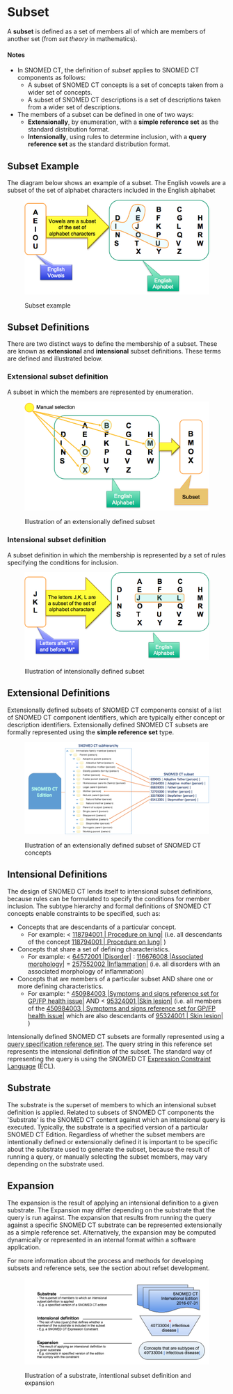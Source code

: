 # Subset

A **subset** is defined as a set of members all of which are members of another set (from _set theory_ in mathematics).

#### Notes

* In SNOMED CT, the definition of _subset_ applies to SNOMED CT components as follows:
  * A subset of SNOMED CT concepts is a set of concepts taken from a wider set of concepts.
  * A subset of SNOMED CT descriptions is a set of descriptions taken from a wider set of descriptions.
* The members of a subset can be defined in one of two ways:
  * **Extensionally**, by enumeration, with a **simple reference set** as the standard distribution format.
  * **Intensionally**, using rules to determine inclusion, with a **query reference set** as the standard distribution format.

## Subset Example

The diagram below shows an example of a subset. The English vowels are a subset of the set of alphabet characters included in the English alphabet

<figure><img src="../images/35985783.png" alt=""><figcaption><p> Subset example</p></figcaption></figure>

## Subset Definitions

There are two distinct ways to define the membership of a subset. These are known as **extensional** and **intensional** subset definitions. These terms are defined and illustrated below.

### Extensional subset definition

A subset in which the members are represented by enumeration.

<figure><img src="../.gitbook/assets/ExtensionalDefinitionImage.png" alt=""><figcaption><p>Illustration of an extensionally defined subset</p></figcaption></figure>

### Intensional subset definition

A subset definition in which the membership is represented by a set of rules specifying the conditions for inclusion.

<figure><img src="../.gitbook/assets/IntensionalDefinitionImage.png" alt=""><figcaption><p>Illustration of intensionally defined subset</p></figcaption></figure>

## Extensional Definitions

Extensionally defined subsets of SNOMED CT components consist of a list of SNOMED CT component identifiers, which are typically either concept or description identifiers. Extensionally defined SNOMED CT subsets are formally represented using the **simple reference set** type.

<figure><img src="../.gitbook/assets/ExtensionallyDefinedSubset.png" alt=""><figcaption><p>Illustration of an extensionally defined subset of SNOMED CT concepts</p></figcaption></figure>

## Intensional Definitions

The design of SNOMED CT lends itself to intensional subset definitions, because rules can be formulated to specify the conditions for member inclusion.  The subtype hierarchy and formal definitions of SNOMED CT  concepts enable constraints to be specified, such as:

* Concepts that are descendants of a particular concept.&#x20;
  * For example:  <  [118794001 | Procedure on lung|](http://snomed.info/id/118794001)  (i.e. all descendants of the concept [118794001 | Procedure on lung|](http://snomed.info/id/118794001) )
* Concepts that share a set of defining characteristics.&#x20;
  * For example:  <  [64572001 |Disorder|](http://snomed.info/id/64572001) :  [116676008 |Associated morphology|](http://snomed.info/id/116676008)  =  [257552002 |Inflammation|](http://snomed.info/id/257552002)  (i.e. all disorders with an associated morphology of inflammation)
* Concepts that are members of a particular subset AND share one or more defining characteristics.&#x20;
  * For example: ^  [450984003 |Symptoms and signs reference set for GP/FP health issue|](http://snomed.info/id/450984003)  AND <  [95324001 |Skin lesion|](http://snomed.info/id/95324001)  (i.e. all members of the [450984003 | Symptoms and signs reference set for GP/FP health issue|](http://snomed.info/id/450984003) which are also descendants of [95324001 | Skin lesion|](http://snomed.info/id/95324001) )

Intensionally defined SNOMED CT subsets are formally represented using a  [query specification reference set](https://confluence.ihtsdotools.org/display/DOCRFSPG/5.2.+Query+Specification+Reference+Set). The query string in this reference set represents the intensional definition of the subset. The standard way of representing the query is using the SNOMED CT  [Expression Constraint Language](https://confluence.ihtsdotools.org/display/DOCECL/Expression+Constraint+Language+-+Specification+and+Guide) (ECL).

## Substrate

The substrate is the superset of members to which an intensional subset definition is applied. Related to subsets of SNOMED CT components the 'Substrate' is the SNOMED CT content against which an intensional query is executed. Typically, the substrate is a specified version of a particular SNOMED CT Edition. Regardless of whether the subset members are intentionally defined or extensionally defined it is important to be specific about the substrate used to generate the subset, because the result of running a query, or manually selecting the subset members, may vary depending on the substrate used.

## Expansion

The expansion is the result of applying an intensional definition to a given substrate. The Expansion may differ depending on the substrate that the query is run against. The expansion that results from running the query against a specific SNOMED CT substrate can be represented extensionally as a simple reference set. Alternatively, the expansion may be computed dynamically or represented in an internal format within a software application.

For more information about the process and methods for developing subsets and reference sets, see the section about  refset development.&#x20;

<figure><img src="../.gitbook/assets/SubstrateAndExpansion.png" alt=""><figcaption><p>Illustration of a substrate, intentional subset definition and expansion</p></figcaption></figure>
